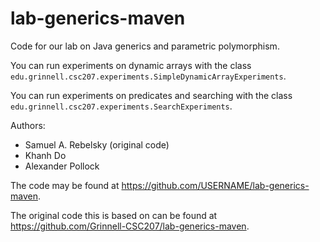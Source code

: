 lab-generics-maven
==================

Code for our lab on Java generics and parametric polymorphism.

You can run experiments on dynamic arrays with the class
`edu.grinnell.csc207.experiments.SimpleDynamicArrayExperiments`.

You can run experiments on predicates and searching with the class
`edu.grinnell.csc207.experiments.SearchExperiments`.

Authors:

* Samuel A. Rebelsky (original code)
* Khanh Do
* Alexander Pollock

The code may be found at <https://github.com/USERNAME/lab-generics-maven>.

The original code this is based on can be found at
<https://github.com/Grinnell-CSC207/lab-generics-maven>.
